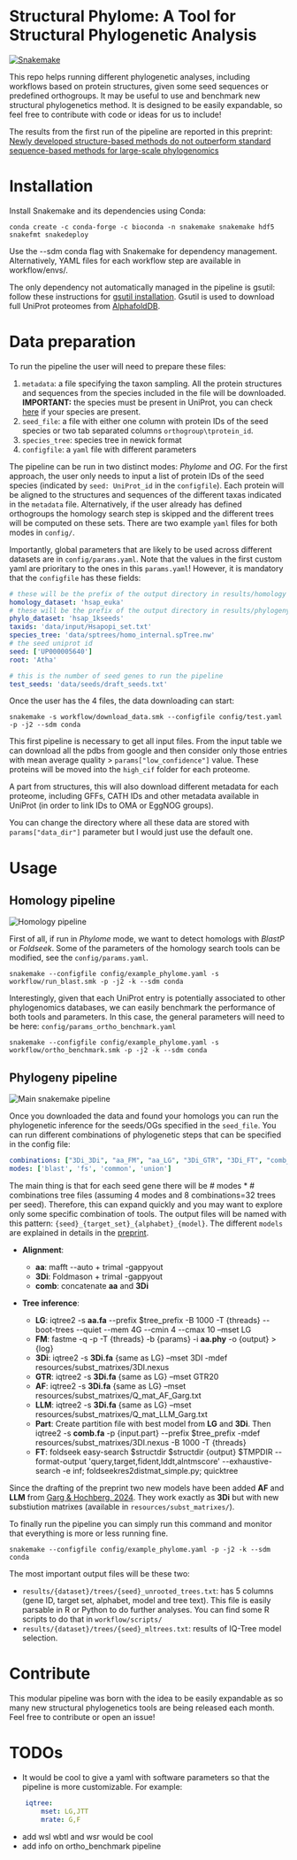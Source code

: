 # Structural Phylome: A Tool for Structural Phylogenetic Analysis
[![Snakemake](https://img.shields.io/badge/snakemake-≥8-brightgreen.svg)](https://snakemake.github.io)

This repo helps running different phylogenetic analyses, including workflows based on protein structures, given some seed sequences or predefined orthogroups. It may be useful to use and benchmark new structural phylogenetics method. It is designed to be easily expandable, so feel free to contribute with code or ideas for us to include!

The results from the first run of the pipeline are reported in this preprint: [Newly developed structure-based methods do not outperform standard sequence-based methods for large-scale phylogenomics](https://www.biorxiv.org/content/10.1101/2024.08.02.606352v1)

# Installation

Install Snakemake and its dependencies using Conda:

```
conda create -c conda-forge -c bioconda -n snakemake snakemake hdf5 snakefmt snakedeploy
```

Use the --sdm conda flag with Snakemake for dependency management. Alternatively, YAML files for each workflow step are available in workflow/envs/.

The only dependency not automatically managed in the pipeline is gsutil: follow these instructions for [gsutil installation](https://cloud.google.com/storage/docs/gsutil_install). Gsutil is used to download full UniProt proteomes from [AlphafoldDB](https://alphafold.ebi.ac.uk/).

# Data preparation

To run the pipeline the user will need to prepare these files:

1. `metadata`: a file specifying the taxon sampling. All the protein structures and sequences from the species included in the file will be downloaded. **IMPORTANT:** the species must be present in UniProt, you can check [here](https://ftp.uniprot.org/pub/databases/uniprot/current_release/knowledgebase/reference_proteomes/README) if your species are present.
2. `seed_file`: a file with either one column with protein IDs of the seed species or two tab separated columns `orthogroup\tprotein_id`.
3. `species_tree`: species tree in newick format
4. `configfile`: a `yaml` file with different parameters

The pipeline can be run in two distinct modes: *Phylome* and *OG*. For the first approach, the user only needs to input a list of protein IDs of the seed species (indicated by `seed: UniProt_id` in the `configfile`). Each protein will be aligned to the structures and sequences of the different taxas indicated in the `metadata` file. Alternatively, if the user already has defined orthogroups the homology search step is skipped and the different trees will be computed on these sets. There are two example `yaml` files for both modes in `config/`.

Importantly, global parameters that are likely to be used across different datasets are in `config/params.yaml`. Note that the values in the first custom yaml are prioritary to the ones in this `params.yaml`! However, it is mandatory that the `configfile` has these fields:

```yaml
# these will be the prefix of the output directory in results/homology
homology_dataset: 'hsap_euka'
# these will be the prefix of the output directory in results/phylogeny
phylo_dataset: 'hsap_1kseeds'
taxids: 'data/input/Hsapopi_set.txt'
species_tree: 'data/sptrees/homo_internal.spTree.nw'
# the seed uniprot id
seed: ['UP000005640']
root: 'Atha'

# this is the number of seed genes to run the pipeline
test_seeds: 'data/seeds/draft_seeds.txt'
```

Once the user has the 4 files, the data downloading can start:

```
snakemake -s workflow/download_data.smk --configfile config/test.yaml -p -j2 --sdm conda
```

This first pipeline is necessary to get all input files. From the input table we can download all the pdbs from google and then consider only those entries with mean average quality > `params["low_confidence"]` value. These proteins will be moved into the `high_cif` folder for each proteome. 

A part from structures, this will also download different metadata for each proteome, including GFFs, CATH IDs and other metadata available in UniProt (in order to link IDs to OMA or EggNOG groups).

You can change the directory where all these data are stored with `params["data_dir"]` parameter but I would just use the default one.

# Usage

## Homology pipeline

![Homology pipeline](resources/dags/blast.png)

First of all, if run in *Phylome* mode, we want to detect homologs with *BlastP* or *Foldseek*. Some of the parameters of the homology search tools can be modified, see the `config/params.yaml`.

```
snakemake --configfile config/example_phylome.yaml -s workflow/run_blast.smk -p -j2 -k --sdm conda
```

Interestingly, given that each UniProt entry is potentially associated to other phylogenomics databases, we can easily benchmark the performance of both tools and parameters. In this case, the general parameters will need to be here: `config/params_ortho_benchmark.yaml`

```
snakemake --configfile config/example_phylome.yaml -s workflow/ortho_benchmark.smk -p -j2 -k --sdm conda
```

## Phylogeny pipeline

![Main snakemake pipeline](resources/dags/structpipe.png)

Once you downloaded the data and found your homologs you can run the phylogenetic inference for the seeds/OGs specified in the `seed_file`. You can run different combinations of phylogenetic steps that can be specified in the config file:

```yaml
combinations: ["3Di_3Di", "aa_FM", "aa_LG", "3Di_GTR", "3Di_FT", "comb_part", "3Di_LLM", "3Di_AF"] #, "3Di_FTPY"]
modes: ['blast', 'fs', 'common', 'union']
```

The main thing is that for each seed gene there will be # modes * # combinations tree files (assuming 4 modes and 8 combinations=32 trees per seed). Therefore, this can expand quickly and you may want to explore only some specific combination of tools. The output files will be named with this pattern: `{seed}_{target_set}_{alphabet}_{model}`. The different `models` are explained in details in the [preprint](https://www.biorxiv.org/content/10.1101/2024.08.02.606352v1). 

* **Alignment**: 
	* **aa**: mafft --auto + trimal -gappyout
	* **3Di**: Foldmason + trimal -gappyout
	* **comb**: concatenate **aa** and **3Di**

* **Tree inference**:
	* **LG**: iqtree2 -s **aa.fa** --prefix $tree_prefix -B 1000 -T {threads} --boot-trees --quiet --mem 4G --cmin 4 --cmax 10 –mset LG
	* **FM**: fastme -q -p -T {threads} -b {params} -i **aa.phy** -o {output} > {log}
	* **3Di**: iqtree2 -s **3Di.fa** {same as LG} –mset 3DI -mdef resources/subst_matrixes/3DI.nexus
	* **GTR**: iqtree2 -s **3Di.fa** {same as LG} –mset GTR20
	* **AF**: iqtree2 -s **3Di.fa** {same as LG} –mset resources/subst_matrixes/Q_mat_AF_Garg.txt
	* **LLM**: iqtree2 -s **3Di.fa** {same as LG} –mset resources/subst_matrixes/Q_mat_LLM_Garg.txt
	* **Part**: Create partition file with best model from **LG** and **3Di**. Then
		iqtree2 -s **comb.fa** -p {input.part} --prefix $tree_prefix -mdef resources/subst_matrixes/3DI.nexus -B 1000 -T {threads}
	* **FT**: foldseek easy-search $structdir $structdir {output} $TMPDIR --format-output 'query,target,fident,lddt,alntmscore' --exhaustive-search -e inf; foldseekres2distmat_simple.py; quicktree

Since the drafting of the preprint two new models have been added **AF** and **LLM** from [Garg & Hochberg, 2024](https://www.biorxiv.org/content/10.1101/2024.09.19.613819v3). They work exactly as **3Di** but with new substiution matrixes (available in `resources/subst_matrixes/`).

To finally run the pipeline you can simply run this command and monitor that everything is more or less running fine.

```
snakemake --configfile config/example_phylome.yaml -p -j2 -k --sdm conda
```

The most important output files will be these two: 

* `results/{dataset}/trees/{seed}_unrooted_trees.txt`: has 5 columns (gene ID, target set, alphabet, model and tree text). This file is easily parsable in R or Python to do further analyses. You can find some R scripts to do that in `workflow/scripts/` 
* `results/{dataset}/trees/{seed}_mltrees.txt`: results of IQ-Tree model selection. 

# Contribute

This modular pipeline was born with the idea to be easily expandable as so many new structural phylogenetics tools are being released each month. Feel free to contribute or open an issue!

# TODOs

* It would be cool to give a yaml with software parameters so that the pipeline is more customizable. For example: 
```yaml
	iqtree:
		mset: LG,JTT
		mrate: G,F
```
* add wsl wbtl and wsr would be cool
* add info on ortho_benchmark pipeline
